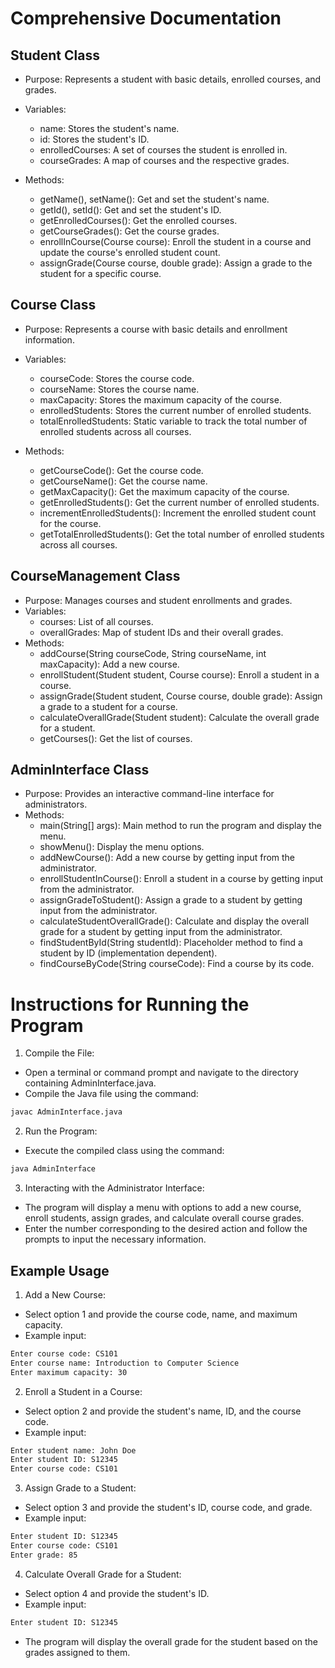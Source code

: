 # Comprehensive Documentation
## Student Class

- Purpose: Represents a student with basic details, enrolled courses, and grades.
- Variables:
  - name: Stores the student's name.
  - id: Stores the student's ID.
  - enrolledCourses: A set of courses the student is enrolled in.
  - courseGrades: A map of courses and the respective grades.

- Methods:
  - getName(), setName(): Get and set the student's name.
  - getId(), setId(): Get and set the student's ID.
  - getEnrolledCourses(): Get the enrolled courses.
  - getCourseGrades(): Get the course grades.
  - enrollInCourse(Course course): Enroll the student in a course and update the course's enrolled student count.
  - assignGrade(Course course, double grade): Assign a grade to the student for a specific course.

## Course Class

- Purpose: Represents a course with basic details and enrollment information.
- Variables:
  - courseCode: Stores the course code.
  - courseName: Stores the course name.
  - maxCapacity: Stores the maximum capacity of the course.
  - enrolledStudents: Stores the current number of enrolled students.
  - totalEnrolledStudents: Static variable to track the total number of enrolled students across all courses.

- Methods:
  - getCourseCode(): Get the course code.
  - getCourseName(): Get the course name.
  - getMaxCapacity(): Get the maximum capacity of the course.
  - getEnrolledStudents(): Get the current number of enrolled students.
  - incrementEnrolledStudents(): Increment the enrolled student count for the course.
  - getTotalEnrolledStudents(): Get the total number of enrolled students across all courses.

## CourseManagement Class

- Purpose: Manages courses and student enrollments and grades.
- Variables:
  - courses: List of all courses.
  - overallGrades: Map of student IDs and their overall grades.
- Methods:
  - addCourse(String courseCode, String courseName, int maxCapacity): Add a new course.
  - enrollStudent(Student student, Course course): Enroll a student in a course.
  - assignGrade(Student student, Course course, double grade): Assign a grade to a student for a course.
  - calculateOverallGrade(Student student): Calculate the overall grade for a student.
  - getCourses(): Get the list of courses.

## AdminInterface Class

- Purpose: Provides an interactive command-line interface for administrators.
- Methods:
  - main(String[] args): Main method to run the program and display the menu.
  - showMenu(): Display the menu options.
  - addNewCourse(): Add a new course by getting input from the administrator.
  - enrollStudentInCourse(): Enroll a student in a course by getting input from the administrator.
  - assignGradeToStudent(): Assign a grade to a student by getting input from the administrator.
  - calculateStudentOverallGrade(): Calculate and display the overall grade for a student by getting input from the administrator.
  - findStudentById(String studentId): Placeholder method to find a student by ID (implementation dependent).
  - findCourseByCode(String courseCode): Find a course by its code.

# Instructions for Running the Program

1. Compile the File:
- Open a terminal or command prompt and navigate to the directory containing AdminInterface.java.
- Compile the Java file using the command:
```sh
javac AdminInterface.java
```
2. Run the Program:
- Execute the compiled class using the command:
```sh
java AdminInterface
```
3. Interacting with the Administrator Interface:
- The program will display a menu with options to add a new course, enroll students, assign grades, and calculate overall course grades.
- Enter the number corresponding to the desired action and follow the prompts to input the necessary information.

## Example Usage
1. Add a New Course:
- Select option 1 and provide the course code, name, and maximum capacity.
- Example input:
```sh
Enter course code: CS101
Enter course name: Introduction to Computer Science
Enter maximum capacity: 30
```
2. Enroll a Student in a Course:
- Select option 2 and provide the student's name, ID, and the course code.
- Example input:
```sh
Enter student name: John Doe
Enter student ID: S12345
Enter course code: CS101
```
3. Assign Grade to a Student:

- Select option 3 and provide the student's ID, course code, and grade.
- Example input:
```sh
Enter student ID: S12345
Enter course code: CS101
Enter grade: 85
```
4. Calculate Overall Grade for a Student:
- Select option 4 and provide the student's ID.
- Example input:
```sh
Enter student ID: S12345
```
- The program will display the overall grade for the student based on the grades assigned to them.